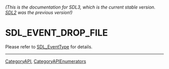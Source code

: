 ###### (This is the documentation for SDL3, which is the current stable version. [SDL2](https://wiki.libsdl.org/SDL2/) was the previous version!)
# SDL_EVENT_DROP_FILE

Please refer to [SDL_EventType](SDL_EventType) for details.

----
[CategoryAPI](CategoryAPI), [CategoryAPIEnumerators](CategoryAPIEnumerators)

